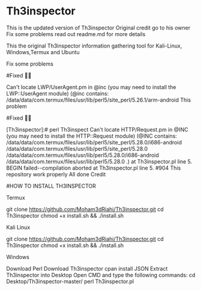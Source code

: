 # Th3inspector
This is the updated version of Th3inspector Original credit go to his owner Fix some problems read out readme.md for more details

This the original Th3inspector information gathering tool for Kali-Linux, Windows,Termux and Ubuntu 

Fix some problems




#Fixed 👍🏻


 Can't locate LWP/UserAgent.pm in @inc (you may need to install the LWP::UserAgent module) (@inc contains: /data/data/com.termux/files/usr/lib/perl5/site_perl/5.26.1/arm-android This problem 


#Fixed 👍🏻


 [Th3inspector]:# perl Th3inspect Can't locate HTTP/Request.pm in @INC (you may need to install the HTTP::Request module) (@INC contains: /data/data/com.termux/files/usr/lib/perl5/site_perl/5.28.0/i686-android /data/data/com.termux/files/usr/lib/perl5/site_perl/5.28.0 /data/data/com.termux/files/usr/lib/perl5/5.28.0/i686-android /data/data/com.termux/files/usr/lib/perl5/5.28.0 .) at Th3inspector.pl line 5. BEGIN failed--compilation aborted at Th3inspector.pl line 5. #904 
This repository work properly All done 
Credit 




#HOW TO INSTALL TH3INSPECTOR


Termux

git clone https://github.com/Moham3dRiahi/Th3inspector.git
cd Th3inspector
chmod +x install.sh && ./install.sh

Kali Linux

git clone https://github.com/Moham3dRiahi/Th3inspector.git
cd Th3inspector
chmod +x install.sh && ./install.sh


Windows 

Download Perl
Download Th3inspector
cpan install JSON
Extract Th3inspector into Desktop
Open CMD and type the following commands:
cd Desktop/Th3inspector-master/
perl Th3inspector.pl

